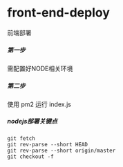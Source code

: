 # front-end-deploy
前端部署

##### 第一步
需配置好NODE相关环境

##### 第二步
使用 pm2 运行 index.js

##### nodejs部署关键点
```
git fetch
git rev-parse --short HEAD
git rev-parse --short origin/master
git checkout -f
```
